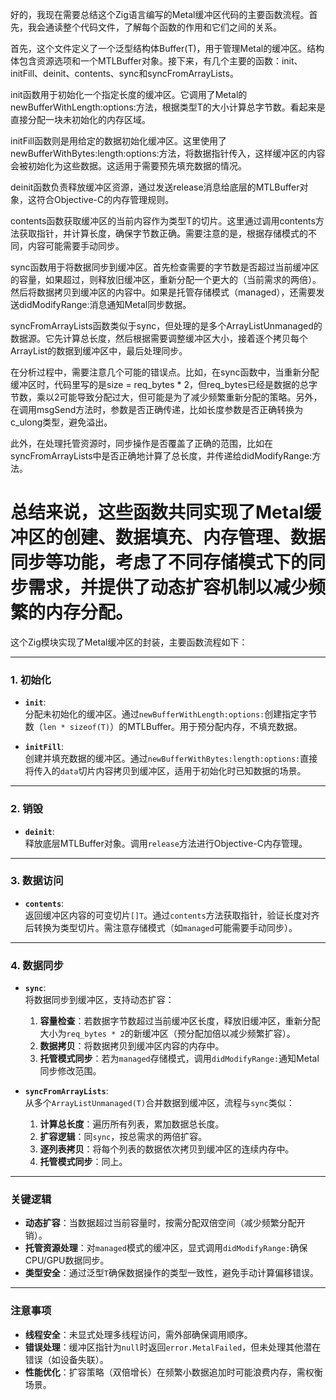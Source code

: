 好的，我现在需要总结这个Zig语言编写的Metal缓冲区代码的主要函数流程。首先，我会通读整个代码文件，了解每个函数的作用和它们之间的关系。

首先，这个文件定义了一个泛型结构体Buffer(T)，用于管理Metal的缓冲区。结构体包含资源选项和一个MTLBuffer对象。接下来，有几个主要的函数：init、initFill、deinit、contents、sync和syncFromArrayLists。

init函数用于初始化一个指定长度的缓冲区。它调用了Metal的newBufferWithLength:options:方法，根据类型T的大小计算总字节数。看起来是直接分配一块未初始化的内存区域。

initFill函数则是用给定的数据初始化缓冲区。这里使用了newBufferWithBytes:length:options:方法，将数据指针传入，这样缓冲区的内容会被初始化为这些数据。这适用于需要预先填充数据的情况。

deinit函数负责释放缓冲区资源，通过发送release消息给底层的MTLBuffer对象，这符合Objective-C的内存管理规则。

contents函数获取缓冲区的当前内容作为类型T的切片。这里通过调用contents方法获取指针，并计算长度，确保字节数正确。需要注意的是，根据存储模式的不同，内容可能需要手动同步。

sync函数用于将数据同步到缓冲区。首先检查需要的字节数是否超过当前缓冲区的容量，如果超过，则释放旧缓冲区，重新分配一个更大的（当前需求的两倍）。然后将数据拷贝到缓冲区的内容中。如果是托管存储模式（managed），还需要发送didModifyRange:消息通知Metal同步数据。

syncFromArrayLists函数类似于sync，但处理的是多个ArrayListUnmanaged的数据源。它先计算总长度，然后根据需要调整缓冲区大小，接着逐个拷贝每个ArrayList的数据到缓冲区中，最后处理同步。

在分析过程中，需要注意几个可能的错误点。比如，在sync函数中，当重新分配缓冲区时，代码里写的是size = req_bytes * 2，但req_bytes已经是数据的总字节数，乘以2可能导致分配过大，但可能是为了减少频繁重新分配的策略。另外，在调用msgSend方法时，参数是否正确传递，比如长度参数是否正确转换为c_ulong类型，避免溢出。

此外，在处理托管资源时，同步操作是否覆盖了正确的范围，比如在syncFromArrayLists中是否正确地计算了总长度，并传递给didModifyRange:方法。

总结来说，这些函数共同实现了Metal缓冲区的创建、数据填充、内存管理、数据同步等功能，考虑了不同存储模式下的同步需求，并提供了动态扩容机制以减少频繁的内存分配。
================================================
这个Zig模块实现了Metal缓冲区的封装，主要函数流程如下：

---

### 1. **初始化**
- **`init`**:  
  分配未初始化的缓冲区。通过`newBufferWithLength:options:`创建指定字节数（`len * sizeof(T)`）的MTLBuffer。用于预分配内存，不填充数据。

- **`initFill`**:  
  创建并填充数据的缓冲区。通过`newBufferWithBytes:length:options:`直接将传入的`data`切片内容拷贝到缓冲区，适用于初始化时已知数据的场景。

---

### 2. **销毁**
- **`deinit`**:  
  释放底层MTLBuffer对象。调用`release`方法进行Objective-C内存管理。

---

### 3. **数据访问**
- **`contents`**:  
  返回缓冲区内容的可变切片`[]T`。通过`contents`方法获取指针，验证长度对齐后转换为类型切片。需注意存储模式（如`managed`可能需要手动同步）。

---

### 4. **数据同步**
- **`sync`**:  
  将数据同步到缓冲区，支持动态扩容：  
  1. **容量检查**：若数据字节数超过当前缓冲区长度，释放旧缓冲区，重新分配大小为`req_bytes * 2`的新缓冲区（预分配加倍以减少频繁扩容）。  
  2. **数据拷贝**：将数据拷贝到缓冲区内容的内存中。  
  3. **托管模式同步**：若为`managed`存储模式，调用`didModifyRange:`通知Metal同步修改范围。

- **`syncFromArrayLists`**:  
  从多个`ArrayListUnmanaged(T)`合并数据到缓冲区，流程与`sync`类似：  
  1. **计算总长度**：遍历所有列表，累加数据总长度。  
  2. **扩容逻辑**：同`sync`，按总需求的两倍扩容。  
  3. **逐列表拷贝**：将每个列表的数据依次拷贝到缓冲区的连续内存中。  
  4. **托管模式同步**：同上。

---

### 关键逻辑
- **动态扩容**：当数据超过当前容量时，按需分配双倍空间（减少频繁分配开销）。  
- **托管资源处理**：对`managed`模式的缓冲区，显式调用`didModifyRange:`确保CPU/GPU数据同步。  
- **类型安全**：通过泛型`T`确保数据操作的类型一致性，避免手动计算偏移错误。

---

### 注意事项
- **线程安全**：未显式处理多线程访问，需外部确保调用顺序。  
- **错误处理**：缓冲区指针为`null`时返回`error.MetalFailed`，但未处理其他潜在错误（如设备失联）。  
- **性能优化**：扩容策略（双倍增长）在频繁小数据追加时可能浪费内存，需权衡场景。